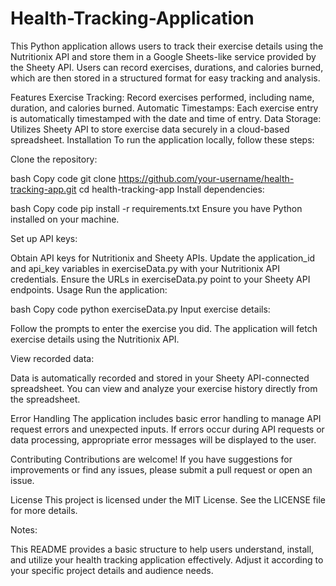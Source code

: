 # Health-Tracking-Application

This Python application allows users to track their exercise details using the Nutritionix API and store them in a Google Sheets-like service provided by the Sheety API. Users can record exercises, durations, and calories burned, which are then stored in a structured format for easy tracking and analysis.

Features
Exercise Tracking: Record exercises performed, including name, duration, and calories burned.
Automatic Timestamps: Each exercise entry is automatically timestamped with the date and time of entry.
Data Storage: Utilizes Sheety API to store exercise data securely in a cloud-based spreadsheet.
Installation
To run the application locally, follow these steps:

Clone the repository:

bash
Copy code
git clone https://github.com/your-username/health-tracking-app.git
cd health-tracking-app
Install dependencies:

bash
Copy code
pip install -r requirements.txt
Ensure you have Python installed on your machine.

Set up API keys:

Obtain API keys for Nutritionix and Sheety APIs.
Update the application_id and api_key variables in exerciseData.py with your Nutritionix API credentials.
Ensure the URLs in exerciseData.py point to your Sheety API endpoints.
Usage
Run the application:

bash
Copy code
python exerciseData.py
Input exercise details:

Follow the prompts to enter the exercise you did. The application will fetch exercise details using the Nutritionix API.

View recorded data:

Data is automatically recorded and stored in your Sheety API-connected spreadsheet. You can view and analyze your exercise history directly from the spreadsheet.

Error Handling
The application includes basic error handling to manage API request errors and unexpected inputs. If errors occur during API requests or data processing, appropriate error messages will be displayed to the user.

Contributing
Contributions are welcome! If you have suggestions for improvements or find any issues, please submit a pull request or open an issue.

License
This project is licensed under the MIT License. See the LICENSE file for more details.

Notes:

This README provides a basic structure to help users understand, install, and utilize your health tracking application effectively. Adjust it according to your specific project details and audience needs.





